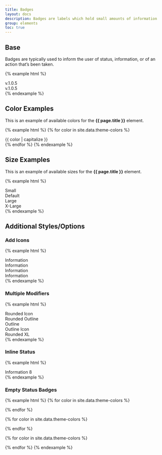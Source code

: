 ```yaml
---
title: Badges
layout: docs
description: Badges are labels which hold small amounts of information.
group: elements
toc: true
---
```


## Base

Badges are typically used to inform the user of status, information, or of an action that’s been taken. 

{% example html %}
<div class="c-badge">v.1.0.5</div>
<div class="c-badge c-badge-rounded">v.1.0.5</div>
{% endexample %}

## Color Examples

This is an example of available colors for the **{{ page.title }}** element. 

{% example html %}
{% for color in site.data.theme-colors %}
<div class="c-badge c-badge-{{ color }}">{{ color | capitalize }}</div>
{% endfor %}
{% endexample %}


## Size Examples

This is an example of available sizes for the **{{ page.title }}** element. 

{% example html %}
<div class="c-badge c-badge-secondary c-badge-sm">Small</div>
<div class="c-badge c-badge-secondary c-badge">Default</div>
<div class="c-badge c-badge-secondary c-badge-lg">Large</div>
<div class="c-badge c-badge-secondary c-badge-xl">X-Large</div>
{% endexample %}



## Additional Styles/Options

### Add Icons

{% example html %}
<div class="c-badge c-badge-secondary c-badge-sm">Information <i class="fal fa-anchor"></i></div>
<div class="c-badge c-badge-secondary c-badge">Information <i class="fal fa-anchor"></i></div>
<div class="c-badge c-badge-secondary c-badge-lg">Information <i class="fal fa-anchor"></i></div>
<div class="c-badge c-badge-secondary c-badge-xl">Information <i class="fal fa-anchor"></i></div>
{% endexample %}

### Multiple Modifiers

{% example html %}
<div class="c-badge c-badge-rounded c-badge-primary"><i class="fa fa-info-circle" aria-hidden="true"></i> Rounded Icon</div>
<div class="c-badge c-badge-rounded c-badge-success-outline"><i class="fa fa-info-circle" aria-hidden="true"></i> Rounded Outline</div>
<div class="c-badge c-badge-danger-outline">Outline</div>
<div class="c-badge c-badge-warning-outline"><i class="fa fa-info-circle" aria-hidden="true"></i> Outline Icon</div>
<div class="c-badge c-badge-rounded c-badge-primary-outline c-badge-xl"><i class="fa fa-info-circle" aria-hidden="true"></i> Rounded XL</div>
{% endexample %}


### Inline Status

{% example html %}
<div class="c-body-text-xl"> 
  Information 
  <span class="c-badge c-badge-rounded c-badge-primary c-badge-top">8</span>
</div>
{% endexample %}

### Empty Status Badges

{% example html %}
{% for color in site.data.theme-colors %}
<div class="c-badge c-badge-rounded c-badge-sm c-badge-{{ color }}"></div>
{% endfor %}

{% for color in site.data.theme-colors %}
<div class="c-badge c-badge-rounded c-badge-{{ color }}"></div>
{% endfor %}

{% for color in site.data.theme-colors %}
<div class="c-badge c-badge-rounded c-badge-lg c-badge-{{ color }}"></div>
{% endfor %}
{% endexample %}